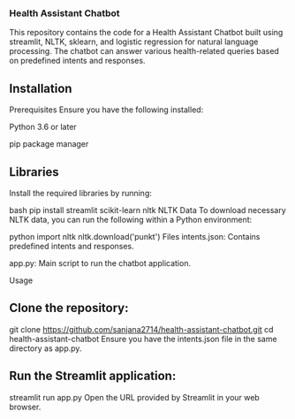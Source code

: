 ### Health Assistant Chatbot
This repository contains the code for a Health Assistant Chatbot built using streamlit, NLTK, sklearn, and logistic regression for natural language processing. The chatbot can answer various health-related queries based on predefined intents and responses.

## Installation
Prerequisites
Ensure you have the following installed:

Python 3.6 or later

pip package manager

## Libraries
Install the required libraries by running:

bash
pip install streamlit scikit-learn nltk
NLTK Data
To download necessary NLTK data, you can run the following within a Python environment:

python
import nltk
nltk.download('punkt')
Files
intents.json: Contains predefined intents and responses.

app.py: Main script to run the chatbot application.

Usage
## Clone the repository:

git clone https://github.com/sanjana2714/health-assistant-chatbot.git
cd health-assistant-chatbot
Ensure you have the intents.json file in the same directory as app.py.

## Run the Streamlit application:

streamlit run app.py
Open the URL provided by Streamlit in your web browser.
